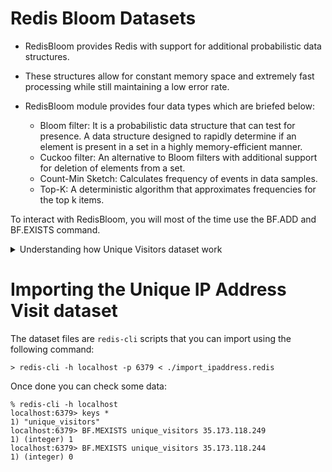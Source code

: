 # Redis Bloom Datasets

- RedisBloom provides Redis with support for additional probabilistic data structures. 
- These structures allow for constant memory space and extremely fast processing while still maintaining a low error rate. 
- RedisBloom module provides four data types which are briefed below:

  - Bloom filter:  It is a probabilistic  data structure that can test for presence. A data structure designed to rapidly determine if an element is present in a set in a highly memory-efficient manner. 
  - Cuckoo filter: An alternative to Bloom filters with additional support for deletion of elements from a set.
  - Count-Min Sketch: Calculates frequency of events in data samples.
  - Top-K: A deterministic algorithm that approximates frequencies for the top k items.


To interact with RedisBloom, you will most of the time use the BF.ADD and BF.EXISTS command. 



<details><summary>
Understanding how Unique Visitors dataset work
  </summary>
You will create a very basic dataset based on unique visitor’s IP address, and you will see how to:

- Create a bloom filter
- Determine whether an item exist in the Bloom Filter or not
- Add one or more items to the bloom filter
- Determining if unique visitor’s IP address exists or not
- Debug bloom filters


## Create a Bloom filter

Use  BF.ADD to add a unique visitor IP address to the Bloom Filter as shown below:

```
>> BF.ADD unique_visitors 10.94.214.120
(integer) 1
(1.75s)
```

## Determine whether the unique visitor’s IP address exists or not

Use BF.EXISTS  to determine whether an item may exist in the Bloom Filter or not.

```
>> BF.EXISTS unique_visitors 10.94.214.120
(integer) 1
```

```
>> BF.EXISTS unique_visitors 10.94.214.121
(integer) 0
(1.46s)
```

## Add one or more items to the bloom filter

Use BF.MADD to add one or more items to the Bloom Filter, creating the filter if it does not yet exist. This command operates identically to BF.ADD except it allows multiple inputs and returns multiple values.

```
>> BF.MADD unique_visitors 10.94.214.100 10.94.214.200 10.94.214.210 10.94.214.212
1) (integer) 1
2) (integer) 1
3) (integer) 1
4) (integer) 1
```

## Determining if unique visitor’s IP address exists or not

Use BF.MEXISTS to determine if one or more items may exist in the filter or not.

```
>> BF.MEXISTS unique_visitors 10.94.214.200 10.94.214.212
1) (integer) 1
2) (integer) 1
```

```
>> BF.MEXISTS unique_visitors 10.94.214.200 10.94.214.213
1) (integer) 1
2) (integer) 0
```

## Debugging Bloom Filters

Use BF.DEBUG to see exactly how the filter is being utilized. This outputs the total number of elements as the first result, and then a list of details for each filter in the chain. As you can see, whenever a new filter is added, its capacity grows exponentially and the strictness for errors increases.

```
>> BF.DEBUG unique_visitors
1) "size:8"
2) "bytes:138 bits:1104 hashes:8 hashwidth:64 capacity:100 size:8 ratio:0.005"
```
</details>

# Importing the Unique IP Address Visit dataset

The dataset files are  `redis-cli` scripts that you can import using the following command:


```
> redis-cli -h localhost -p 6379 < ./import_ipaddress.redis
```

Once done you can check some data:


```
% redis-cli -h localhost
localhost:6379> keys *
1) "unique_visitors"
localhost:6379> BF.MEXISTS unique_visitors 35.173.118.249
1) (integer) 1
localhost:6379> BF.MEXISTS unique_visitors 35.173.118.244
1) (integer) 0

```


